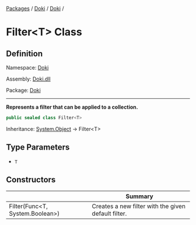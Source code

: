 [Packages](../../README.md) / [Doki](../README.md) / [Doki](README.md) / 

# Filter&lt;T&gt; Class

## Definition

Namespace: [Doki](README.md)

Assembly: [Doki.dll](../README.md)

Package: [Doki](https://www.nuget.org/packages/Doki)

---

**Represents a filter that can be applied to a collection.**

```csharp
public sealed class Filter<T>
```

Inheritance: [System.Object](https://learn.microsoft.com/en-us/dotnet/api/System.Object) → Filter&lt;T&gt;

## Type Parameters

- `T`


## Constructors

|   |Summary|
|---|---|
|Filter(Func&lt;T, System.Boolean&gt;)|Creates a new filter with the given default filter.|


